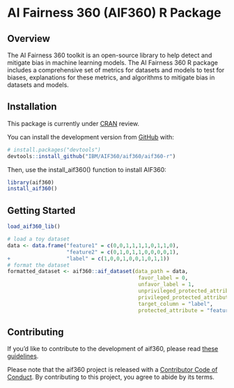 
<!-- README.md is generated from README.Rmd. Please edit that file -->

# AI Fairness 360 (AIF360) R Package

<!-- badges: start -->

<!-- badges: end -->

## Overview

The AI Fairness 360 toolkit is an open-source library to help detect and
mitigate bias in machine learning models. The AI Fairness 360 R package
includes a comprehensive set of metrics for datasets and models to test
for biases, explanations for these metrics, and algorithms to mitigate
bias in datasets and models.

## Installation

This package is currently under [CRAN](https://CRAN.R-project.org)
review.

You can install the development version from
[GitHub](https://github.com/) with:

``` r
# install.packages("devtools")
devtools::install_github("IBM/AIF360/aif360/aif360-r") 
```

Then, use the install\_aif360() function to install AIF360:

``` r
library(aif360)
install_aif360()
```

## Getting Started

``` r
load_aif360_lib()
```

``` r
# load a toy dataset
data <- data.frame("feature1" = c(0,0,1,1,1,1,0,1,1,0), 
                   "feature2" = c(0,1,0,1,1,0,0,0,0,1),
+                  "label" = c(1,0,0,1,0,0,1,0,1,1))
# format the dataset
formatted_dataset <- aif360::aif_dataset(data_path = data, 
                                          favor_label = 0, 
                                          unfavor_label = 1, 
                                          unprivileged_protected_attribute = 0, 
                                          privileged_protected_attribute = 1, 
                                          target_column = "label", 
                                          protected_attribute = "feature1")
```

## Contributing

If you’d like to contribute to the development of aif360, please read
[these
guidelines](https://github.com/IBM/AIF360/blob/master/aif360/aif360-r/CONTRIBUTING.md).

Please note that the aif360 project is released with a [Contributor Code
of
Conduct](https://github.com/IBM/AIF360/blob/master/aif360/aif360-r/CODEOFCONDUCT.md).
By contributing to this project, you agree to abide by its terms.
